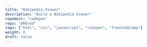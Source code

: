 ```yaml
---
title: "Wikipedia Viewer"
description: "Build a Wikipedia Viewer"
repoHost: "codepen"
repo: "OREvod"
tags: ["html", "css", "javascript", "codepen", "freeCodeCamp"]
weight: 0
draft: false
---
```

